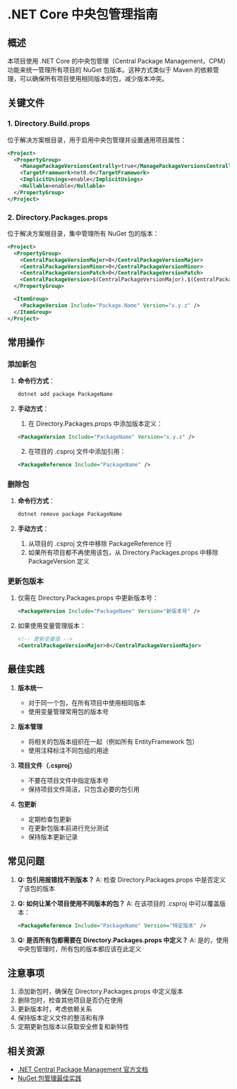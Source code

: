 # .NET Core 中央包管理指南

## 概述
本项目使用 .NET Core 的中央包管理（Central Package Management，CPM）功能来统一管理所有项目的 NuGet 包版本。这种方式类似于 Maven 的依赖管理，可以确保所有项目使用相同版本的包，减少版本冲突。

## 关键文件

### 1. Directory.Build.props
位于解决方案根目录，用于启用中央包管理并设置通用项目属性：
```xml
<Project>
  <PropertyGroup>
    <ManagePackageVersionsCentrally>true</ManagePackageVersionsCentrally>
    <TargetFramework>net8.0</TargetFramework>
    <ImplicitUsings>enable</ImplicitUsings>
    <Nullable>enable</Nullable>
  </PropertyGroup>
</Project>
```

### 2. Directory.Packages.props
位于解决方案根目录，集中管理所有 NuGet 包的版本：
```xml
<Project>
  <PropertyGroup>
    <CentralPackageVersionMajor>8</CentralPackageVersionMajor>
    <CentralPackageVersionMinor>0</CentralPackageVersionMinor>
    <CentralPackageVersionPatch>0</CentralPackageVersionPatch>
    <CentralPackageVersion>$(CentralPackageVersionMajor).$(CentralPackageVersionMinor).$(CentralPackageVersionPatch)</CentralPackageVersion>
  </PropertyGroup>

  <ItemGroup>
    <PackageVersion Include="Package.Name" Version="x.y.z" />
  </ItemGroup>
</Project>
```

## 常用操作

### 添加新包

1. **命令行方式**：
   ```bash
   dotnet add package PackageName
   ```

2. **手动方式**：
   1. 在 Directory.Packages.props 中添加版本定义：
   ```xml
   <PackageVersion Include="PackageName" Version="x.y.z" />
   ```
   2. 在项目的 .csproj 文件中添加引用：
   ```xml
   <PackageReference Include="PackageName" />
   ```

### 删除包

1. **命令行方式**：
   ```bash
   dotnet remove package PackageName
   ```

2. **手动方式**：
   1. 从项目的 .csproj 文件中移除 PackageReference 行
   2. 如果所有项目都不再使用该包，从 Directory.Packages.props 中移除 PackageVersion 定义

### 更新包版本

1. 仅需在 Directory.Packages.props 中更新版本号：
   ```xml
   <PackageVersion Include="PackageName" Version="新版本号" />
   ```

2. 如果使用变量管理版本：
   ```xml
   <!-- 更新变量值 -->
   <CentralPackageVersionMajor>8</CentralPackageVersionMajor>
   ```

## 最佳实践

1. **版本统一**
   - 对于同一个包，在所有项目中使用相同版本
   - 使用变量管理常用包的版本号

2. **版本管理**
   - 将相关的包版本组织在一起（例如所有 EntityFramework 包）
   - 使用注释标注不同包组的用途

3. **项目文件（.csproj）**
   - 不要在项目文件中指定版本号
   - 保持项目文件简洁，只包含必要的包引用

4. **包更新**
   - 定期检查包更新
   - 在更新包版本前进行充分测试
   - 保持版本更新记录

## 常见问题

1. **Q: 包引用报错找不到版本？**
   A: 检查 Directory.Packages.props 中是否定义了该包的版本

2. **Q: 如何让某个项目使用不同版本的包？**
   A: 在该项目的 .csproj 中可以覆盖版本：
   ```xml
   <PackageReference Include="PackageName" Version="特定版本" />
   ```

3. **Q: 是否所有包都需要在 Directory.Packages.props 中定义？**
   A: 是的，使用中央包管理时，所有包的版本都应该在此定义

## 注意事项

1. 添加新包时，确保在 Directory.Packages.props 中定义版本
2. 删除包时，检查其他项目是否仍在使用
3. 更新版本时，考虑依赖关系
4. 保持版本定义文件的整洁和有序
5. 定期更新包版本以获取安全修复和新特性

## 相关资源

- [.NET Central Package Management 官方文档](https://learn.microsoft.com/en-us/nuget/consume-packages/central-package-management)
- [NuGet 包管理最佳实践](https://learn.microsoft.com/en-us/nuget/consume-packages/package-references-in-project-files)
